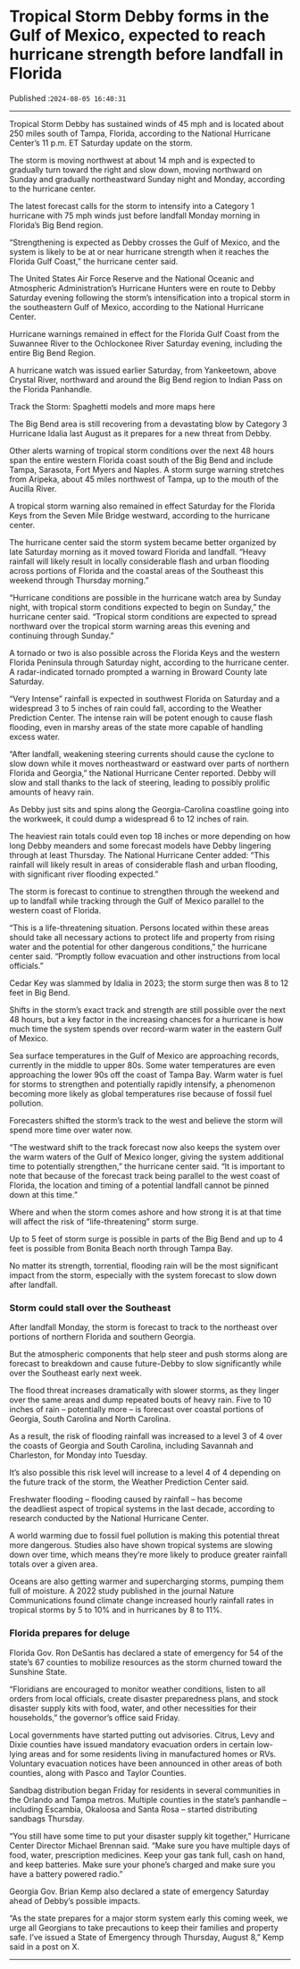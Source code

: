# Tropical Storm Debby forms in the Gulf of Mexico, expected to reach hurricane strength before landfall in Florida

Published :`2024-08-05 16:40:31`

---

Tropical Storm Debby has sustained winds of 45 mph and is located about 250 miles south of Tampa, Florida, according to the National Hurricane Center’s 11 p.m. ET Saturday update on the storm.

The storm is moving northwest at about 14 mph and is expected to gradually turn toward the right and slow down, moving northward on Sunday and gradually northeastward Sunday night and Monday, according to the hurricane center.

The latest forecast calls for the storm to intensify into a Category 1 hurricane with 75 mph winds just before landfall Monday morning in Florida’s Big Bend region.

“Strengthening is expected as Debby crosses the Gulf of Mexico, and the system is likely to be at or near hurricane strength when it reaches the Florida Gulf Coast,” the hurricane center said.

The United States Air Force Reserve and the National Oceanic and Atmospheric Administration’s Hurricane Hunters were en route to Debby Saturday evening following the storm’s intensification into a tropical storm in the southeastern Gulf of Mexico, according to the National Hurricane Center.

Hurricane warnings remained in effect for the Florida Gulf Coast from the Suwannee River to the Ochlockonee River Saturday evening, including the entire Big Bend Region.

A hurricane watch was issued earlier Saturday, from Yankeetown, above Crystal River, northward and around the Big Bend region to Indian Pass on the Florida Panhandle.

Track the Storm: Spaghetti models and more maps here

The Big Bend area is still recovering from a devastating blow by Category 3 Hurricane Idalia last August as it prepares for a new threat from Debby.

Other alerts warning of tropical storm conditions over the next 48 hours span the entire western Florida coast south of the Big Bend and include Tampa, Sarasota, Fort Myers and Naples. A storm surge warning stretches from Aripeka, about 45 miles northwest of Tampa, up to the mouth of the Aucilla River.

A tropical storm warning also remained in effect Saturday for the Florida Keys from the Seven Mile Bridge westward, according to the hurricane center.

The hurricane center said the storm system became better organized by late Saturday morning as it moved toward Florida and landfall. “Heavy rainfall will likely result in locally considerable flash and urban flooding across portions of Florida and the coastal areas of the Southeast this weekend through Thursday morning.”

“Hurricane conditions are possible in the hurricane watch area by Sunday night, with tropical storm conditions expected to begin on Sunday,” the hurricane center said. “Tropical storm conditions are expected to spread northward over the tropical storm warning areas this evening and continuing through Sunday.”

A tornado or two is also possible across the Florida Keys and the western Florida Peninsula through Saturday night, according to the hurricane center. A radar-indicated tornado prompted a warning in Broward County late Saturday.

“Very Intense” rainfall is expected in southwest Florida on Saturday and a widespread 3 to 5 inches of rain could fall, according to the Weather Prediction Center. The intense rain will be potent enough to cause flash flooding, even in marshy areas of the state more capable of handling excess water.

“After landfall, weakening steering currents should cause the cyclone to slow down while it moves northeastward or eastward over parts of northern Florida and Georgia,” the National Hurricane Center reported. Debby will slow and stall thanks to the lack of steering, leading to possibly prolific amounts of heavy rain.

As Debby just sits and spins along the Georgia-Carolina coastline going into the workweek, it could dump a widespread 6 to 12 inches of rain.

The heaviest rain totals could even top 18 inches or more depending on how long Debby meanders and some forecast models have Debby lingering through at least Thursday. The National Hurricane Center added: “This rainfall will likely result in areas of considerable flash and urban flooding, with significant river flooding expected.”

The storm is forecast to continue to strengthen through the weekend and up to landfall while tracking through the Gulf of Mexico parallel to the western coast of Florida.

“This is a life-threatening situation. Persons located within these areas should take all necessary actions to protect life and property from rising water and the potential for other dangerous conditions,” the hurricane center said. “Promptly follow evacuation and other instructions from local officials.”

Cedar Key was slammed by Idalia in 2023; the storm surge then was 8 to 12 feet in Big Bend.

Shifts in the storm’s exact track and strength are still possible over the next 48 hours, but a key factor in the increasing chances for a hurricane is how much time the system spends over record-warm water in the eastern Gulf of Mexico.

Sea surface temperatures in the Gulf of Mexico are approaching records, currently in the middle to upper 80s. Some water temperatures are even approaching the lower 90s off the coast of Tampa Bay. Warm water is fuel for storms to strengthen and potentially rapidly intensify, a phenomenon becoming more likely as global temperatures rise because of fossil fuel pollution.

Forecasters shifted the storm’s track to the west and believe the storm will spend more time over water now.

“The westward shift to the track forecast now also keeps the system over the warm waters of the Gulf of Mexico longer, giving the system additional time to potentially strengthen,” the hurricane center said. “It is important to note that because of the forecast track being parallel to the west coast of Florida, the location and timing of a potential landfall cannot be pinned down at this time.”

Where and when the storm comes ashore and how strong it is at that time will affect the risk of “life-threatening” storm surge.

Up to 5 feet of storm surge is possible in parts of the Big Bend and up to 4 feet is possible from Bonita Beach north through Tampa Bay.

No matter its strength, torrential, flooding rain will be the most significant impact from the storm, especially with the system forecast to slow down after landfall.

### Storm could stall over the Southeast

After landfall Monday, the storm is forecast to track to the northeast over portions of northern Florida and southern Georgia.

But the atmospheric components that help steer and push storms along are forecast to breakdown and cause future-Debby to slow significantly while over the Southeast early next week.

The flood threat increases dramatically with slower storms, as they linger over the same areas and dump repeated bouts of heavy rain. Five to 10 inches of rain – potentially more – is forecast over coastal portions of Georgia, South Carolina and North Carolina.

As a result, the risk of flooding rainfall was increased to a level 3 of 4 over the coasts of Georgia and South Carolina, including Savannah and Charleston, for Monday into Tuesday.

It’s also possible this risk level will increase to a level 4 of 4 depending on the future track of the storm, the Weather Prediction Center said.

Freshwater flooding – flooding caused by rainfall – has become the deadliest aspect of tropical systems in the last decade, according to research conducted by the National Hurricane Center.

A world warming due to fossil fuel pollution is making this potential threat more dangerous. Studies also have shown tropical systems are slowing down over time, which means they’re more likely to produce greater rainfall totals over a given area.

Oceans are also getting warmer and supercharging storms, pumping them full of moisture. A 2022 study published in the journal Nature Communications found climate change increased hourly rainfall rates in tropical storms by 5 to 10% and in hurricanes by 8 to 11%.

### Florida prepares for deluge

Florida Gov. Ron DeSantis has declared a state of emergency for 54 of the state’s 67 counties to mobilize resources as the storm churned toward the Sunshine State.

“Floridians are encouraged to monitor weather conditions, listen to all orders from local officials, create disaster preparedness plans, and stock disaster supply kits with food, water, and other necessities for their households,” the governor’s office said Friday.

Local governments have started putting out advisories. Citrus, Levy and Dixie counties have issued mandatory evacuation orders in certain low-lying areas and for some residents living in manufactured homes or RVs. Voluntary evacuation notices have been announced in other areas of both counties, along with Pasco and Taylor Counties.

Sandbag distribution began Friday for residents in several communities in the Orlando and Tampa metros. Multiple counties in the state’s panhandle – including Escambia, Okaloosa and Santa Rosa – started distributing sandbags Thursday.

“You still have some time to put your disaster supply kit together,” Hurricane Center Director Michael Brennan said. “Make sure you have multiple days of food, water, prescription medicines. Keep your gas tank full, cash on hand, and keep batteries. Make sure your phone’s charged and make sure you have a battery powered radio.”

Georgia Gov. Brian Kemp also declared a state of emergency Saturday ahead of Debby’s possible impacts.

“As the state prepares for a major storm system early this coming week, we urge all Georgians to take precautions to keep their families and property safe. I’ve issued a State of Emergency through Thursday, August 8,” Kemp said in a post on X.

---

